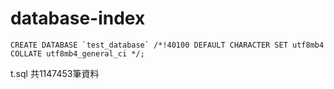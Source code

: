 # database-index



```
CREATE DATABASE `test_database` /*!40100 DEFAULT CHARACTER SET utf8mb4 COLLATE utf8mb4_general_ci */;
```

t.sql
共1147453筆資料
